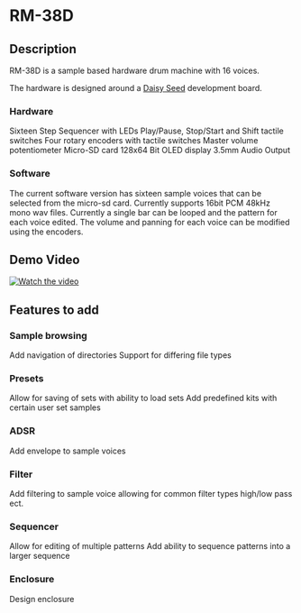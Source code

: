 # RM-38D

## Description

RM-38D is a sample based hardware drum machine with 16 voices.

The hardware is designed around a [Daisy Seed](https://electro-smith.com/products/daisy-seed) development board. 
 
### Hardware
Sixteen Step Sequencer with LEDs
Play/Pause, Stop/Start and Shift tactile switches
Four rotary encoders with tactile switches
Master volume potentiometer
Micro-SD card
128x64 Bit OLED display
3.5mm Audio Output

### Software
The current software version has sixteen sample voices that can be selected from the micro-sd card. Currently supports 16bit PCM 48kHz mono wav files. 
Currently a single bar can be looped and the pattern for each voice edited. The volume and panning for each voice can be modified using the encoders.

## Demo Video
[![Watch the video](https://img.youtube.com/vi/ZyIz7Wy38NY/hqdefault.jpg)](https://www.youtube.com/embed/ZyIz7Wy38NY)




## Features to add 
### Sample browsing 
Add navigation of directories
Support for differing file types

### Presets
Allow for saving of sets with ability to load sets
Add predefined kits with certain user set samples

### ADSR
Add envelope to sample voices

### Filter 
Add filtering to sample voice allowing for common filter types high/low pass ect.

### Sequencer 
Allow for editing of multiple patterns 
Add ability to sequence patterns into a larger sequence

### Enclosure
Design enclosure
